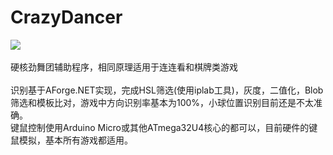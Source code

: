 # CrazyDancer
![](https://github.com/chen365409389/CrazyDancer/blob/master/Img/img.gif)<br><br>
硬核劲舞团辅助程序，相同原理适用于连连看和棋牌类游戏<br><br>
识别基于AForge.NET实现，完成HSL筛选(使用iplab工具)，灰度，二值化，Blob筛选和模板比对，游戏中方向识别率基本为100%，小球位置识别目前还是不太准确。<br>
键鼠控制使用Arduino Micro或其他ATmega32U4核心的都可以，目前硬件的键鼠模拟，基本所有游戏都适用。<br>
